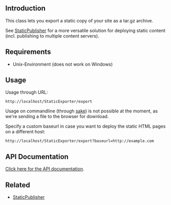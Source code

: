 ## Introduction

This class lets you export a static copy of your site as a tar.gz archive.

See [StaticPublisher](StaticPublisher) for a more versatile solution for deploying static content (incl. publishing to
multiple content servers).
## Requirements

*  Unix-Environment (does not work on Windows)

## Usage

Usage through URL:

	
	http://localhost/StaticExporter/export


Usage on commandline (through [sake](sake)) is not possible at the moment, as we're sending a file to the browser for
download.

Specify a custom baseurl in case you want to deploy the static HTML pages on a different host:

	
	http://localhost/StaticExporter/export?baseurl=http://example.com


## API Documentation

[Click here for the API documentation](http://api.silverstripe.org/trunk/sapphire/StaticExporter.html).

## Related

* [StaticPublisher](StaticPublisher)
